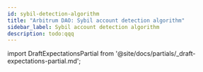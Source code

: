 ```yaml
---
id: sybil-detection-algorithm
title: "Arbitrum DAO: Sybil account detection algorithm"
sidebar_label: Sybil account detection algorithm
description: todo:qqq
---
```


import DraftExpectationsPartial from '@site/docs/partials/_draft-expectations-partial.md'; 

<DraftExpectationsPartial />